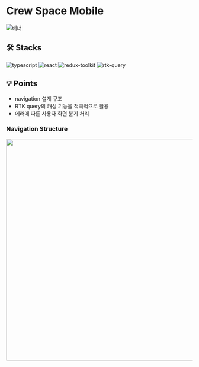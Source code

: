 # Crew Space Mobile
![배너](https://user-images.githubusercontent.com/49540564/141690776-75bca6ec-d802-4aed-98f0-ec30ca441042.png)


## 🛠 Stacks
![typescript](https://img.shields.io/badge/typescript-007acc?style=for-the-badge&logo=typescript&logoColor=white)
![react](https://img.shields.io/badge/-React%20Native-61DAFB?logo=react&logoColor=white&style=for-the-badge)
![redux-toolkit](https://img.shields.io/badge/-Redux%20ToolKit-764abc?logo=redux&logoColor=white&style=for-the-badge)
![rtk-query](https://img.shields.io/badge/-Rtk%20query-eeeeee?logo=redux&logoColor=764abc&style=for-the-badge)


## 💡 Points
* navigation 설계 구조
* RTK query의 캐싱 기능을 적극적으로 활용
* 에러에 따른 사용자 화면 분기 처리

### Navigation Structure
<img src="https://user-images.githubusercontent.com/49540564/143724799-f1f1742f-47fc-4dc4-9412-429a702591c8.png" width=600/>

